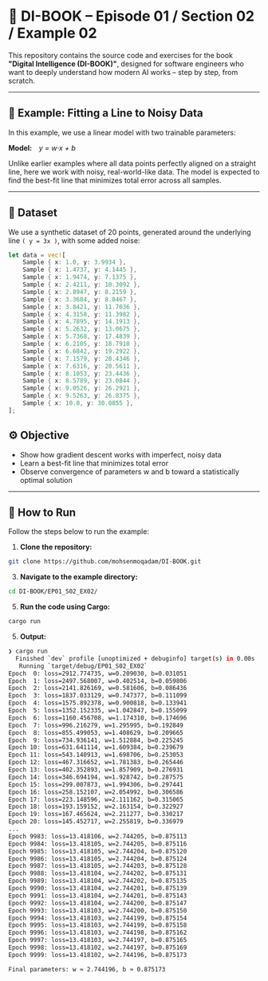 # 📘 DI-BOOK – Episode 01 / Section 02 / Example 02

This repository contains the source code and exercises for the book **"Digital Intelligence (DI-BOOK)"**, designed for software engineers who want to deeply understand how modern AI works – step by step, from scratch.

---

## 🧠 Example: Fitting a Line to Noisy Data

In this example, we use a linear model with two trainable parameters:

**Model:** *y = w·x + b*

Unlike earlier examples where all data points perfectly aligned on a straight line, here we work with noisy, real-world-like data. The model is expected to find the best-fit line that minimizes total error across all samples.

---

## 🧪 Dataset

We use a synthetic dataset of 20 points, generated around the underlying line ‍`( y = 3x )`, with some added noise:

```rust
let data = vec![
    Sample { x: 1.0, y: 3.9934 },
    Sample { x: 1.4737, y: 4.1445 },
    Sample { x: 1.9474, y: 7.1375 },
    Sample { x: 2.4211, y: 10.3092 },
    Sample { x: 2.8947, y: 8.2159 },
    Sample { x: 3.3684, y: 8.8467 },
    Sample { x: 3.8421, y: 11.7036 },
    Sample { x: 4.3158, y: 11.3982 },
    Sample { x: 4.7895, y: 14.1913 },
    Sample { x: 5.2632, y: 13.0675 },
    Sample { x: 5.7368, y: 17.4839 },
    Sample { x: 6.2105, y: 18.7910 },
    Sample { x: 6.6842, y: 19.2922 },
    Sample { x: 7.1579, y: 20.4346 },
    Sample { x: 7.6316, y: 20.5611 },
    Sample { x: 8.1053, y: 23.4436 },
    Sample { x: 8.5789, y: 23.0844 },
    Sample { x: 9.0526, y: 26.2921 },
    Sample { x: 9.5263, y: 26.8375 },
    Sample { x: 10.0, y: 30.0855 },
];
```
## ⚙️ Objective

- Show how gradient descent works with imperfect, noisy data
- Learn a best-fit line that minimizes total error
- Observe convergence of parameters w and b toward a statistically optimal solution

---

## 🚀 How to Run

Follow the steps below to run the example:

1. **Clone the repository:**
```bash
git clone https://github.com/mohsenmoqadam/DI-BOOK.git
```
3. **Navigate to the example directory:**
```bash
cd DI-BOOK/EP01_S02_EX02/
```
5. **Run the code using Cargo:**
```bash
cargo run
```
5. **Output:**
  ```bash
  ❯ cargo run
    Finished `dev` profile [unoptimized + debuginfo] target(s) in 0.00s
     Running `target/debug/EP01_S02_EX02`
Epoch  0: loss=2912.774735, w=0.209030, b=0.031051
Epoch  1: loss=2497.568007, w=0.402514, b=0.059806
Epoch  2: loss=2141.826169, w=0.581606, b=0.086436
Epoch  3: loss=1837.033129, w=0.747377, b=0.111099
Epoch  4: loss=1575.892378, w=0.900818, b=0.133941
Epoch  5: loss=1352.152335, w=1.042847, b=0.155099
Epoch  6: loss=1160.456708, w=1.174310, b=0.174696
Epoch  7: loss=996.216279, w=1.295995, b=0.192849
Epoch  8: loss=855.499053, w=1.408629, b=0.209665
Epoch  9: loss=734.936141, w=1.512884, b=0.225245
Epoch 10: loss=631.641114, w=1.609384, b=0.239679
Epoch 11: loss=543.140913, w=1.698706, b=0.253053
Epoch 12: loss=467.316652, w=1.781383, b=0.265446
Epoch 13: loss=402.352893, w=1.857909, b=0.276931
Epoch 14: loss=346.694194, w=1.928742, b=0.287575
Epoch 15: loss=299.007873, w=1.994306, b=0.297441
Epoch 16: loss=258.152107, w=2.054992, b=0.306586
Epoch 17: loss=223.148596, w=2.111162, b=0.315065
Epoch 18: loss=193.159152, w=2.163154, b=0.322927
Epoch 19: loss=167.465624, w=2.211277, b=0.330217
Epoch 20: loss=145.452717, w=2.255819, b=0.336979
...
Epoch 9983: loss=13.418106, w=2.744205, b=0.875113
Epoch 9984: loss=13.418105, w=2.744205, b=0.875116
Epoch 9985: loss=13.418105, w=2.744204, b=0.875120
Epoch 9986: loss=13.418105, w=2.744204, b=0.875124
Epoch 9987: loss=13.418105, w=2.744203, b=0.875128
Epoch 9988: loss=13.418104, w=2.744202, b=0.875131
Epoch 9989: loss=13.418104, w=2.744202, b=0.875135
Epoch 9990: loss=13.418104, w=2.744201, b=0.875139
Epoch 9991: loss=13.418104, w=2.744201, b=0.875143
Epoch 9992: loss=13.418104, w=2.744200, b=0.875147
Epoch 9993: loss=13.418103, w=2.744200, b=0.875150
Epoch 9994: loss=13.418103, w=2.744199, b=0.875154
Epoch 9995: loss=13.418103, w=2.744199, b=0.875158
Epoch 9996: loss=13.418103, w=2.744198, b=0.875162
Epoch 9997: loss=13.418103, w=2.744197, b=0.875165
Epoch 9998: loss=13.418102, w=2.744197, b=0.875169
Epoch 9999: loss=13.418102, w=2.744196, b=0.875173

Final parameters: w ≈ 2.744196, b ≈ 0.875173
  ```
